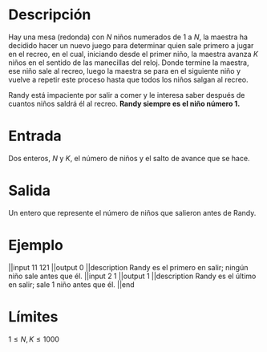 # Descripción

Hay una mesa (redonda) con $N$ niños numerados de $1$ a $N$, la maestra ha decidido hacer un nuevo juego para determinar quien sale primero a jugar en el recreo, en el cual, iniciando desde el primer niño, la maestra avanza $K$ niños en el sentido de las manecillas del reloj. Donde termine la maestra, ese niño sale al recreo, luego la maestra se para en el siguiente niño y vuelve a repetir este proceso hasta que todos los niños salgan al recreo.

Randy está impaciente por salir a comer y le interesa saber después de cuantos niños saldrá él al recreo. **Randy siempre es el niño número 1.**

# Entrada

Dos enteros, $N$ y $K$, el número de niños y el salto de avance que se hace.

# Salida

Un entero que represente el número de niños que salieron antes de Randy.

# Ejemplo

||input
11 121
||output
0
||description
Randy es el primero en salir; ningún niño sale antes que él.
||input
2 1
||output
1
||description
Randy es el último en salir; sale 1 niño antes que él.
||end

# Límites

$1 \leq N,K \leq 1000$
